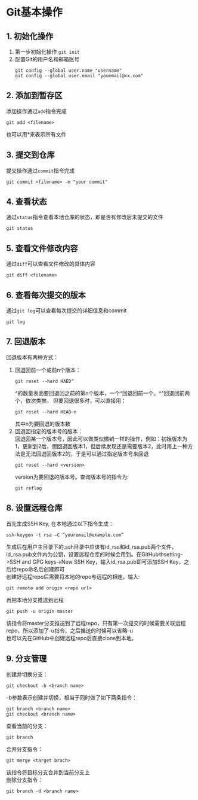 # Git基本操作
## 1. 初始化操作
1. 第一步初始化操作 `git init` 
2. 配置Git的用户名和邮箱账号<br>
   ```git
   git config --global user.name "username"
   git config --global user.email "youemail@xx.com"
   ```
## 2. 添加到暂存区
添加操作通过`add`指令完成
```
git add <filename>
```
也可以用\*来表示所有文件
## 3. 提交到仓库
提交操作通过`commit`指令完成
```
git commit <filename> -m "your commit"
```   
## 4. 查看状态
通过`status`指令查看本地仓库的状态，即是否有修改后未提交的文件
```
git status
```
## 5. 查看文件修改内容
通过`diff`可以查看文件修改的具体内容
```
git diff <filename>
```
## 6. 查看每次提交的版本
通过`git log`可以查看每次提交的详细信息和commit
```
git log
```
## 7. 回退版本
回退版本有两种方式：<br>
1. 回退回前一个或前n个版本：<br>
   ```
   git reset --hard HAED^ 
   ```
   ^的数量表面要回退回之前的第n个版本，一个^回退回前一个，^^回退回前两个，依次类推。
   但要回退很多时，可以直接用：
   ```
   git reset --hard HEAD~n
   ```
   其中n为要回退的版本数
2. 回退回指定的版本号的版本：<br>
   回退回某一个版本号，因此可以做类似撤销一样的操作，例如：初始版本为1，更新到2后，想回退回版本1，但后续发现还是需要版本2，此时用上一种方法是无法回退回版本2的，于是可以通过指定版本号来回退
   ```
   git reset --hard <version>
   ```
   version为要回退的版本号。查询版本号的指令为:
   ```
   git reflog
   ```
## 8. 设置远程仓库
首先生成SSH Key, 在本地通过以下指令生成：<br>
```
ssh-keygen -t rsa –C “youremail@example.com”
```   
生成后在用户主目录下的.ssh目录中应该有id_rsa和id_rsa.pub两个文件，id_rsa.pub文件内为公钥，设置远程仓库的时候会用到。在GitHub中setting->SSH and GPG keys->New SSH Key，输入id_rsa.pub即可添加SSH Key，之后给repo命名后创建即可<br>
创建好远程repo后需要将本地的repo与远程的相连，输入:<br>
```
git remote add origin <repo url>
```
再把本地分支推送到远程
```
git push -u origin master
```
该指令将master分支推送到了远程repo，只有第一次提交的时候需要关联远程repo，所以添加了-u指令，之后推送的时候可以省略-u<br>
也可以先在GitHub中创建远程repo后直接clone到本地。
## 9. 分支管理
创建并切换分支：
```
git checkout -b <branch name>
```
-b参数表示创建并切换，相当于同时做了如下两条指令：
```
git branch <branch name>
git checkout <branch name>
```
查看当前的分支：
```
git branch
```
合并分支指令：
```
git merge <target brach>
```
该指令将目标分支合并到当前分支上<br>
删除分支指令：
```
git branch -d <branch name>
```
